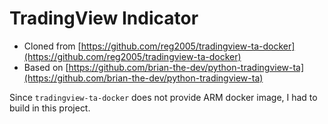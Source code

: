 # TradingView Indicator

- Cloned from [https://github.com/reg2005/tradingview-ta-docker](https://github.com/reg2005/tradingview-ta-docker)
- Based on [https://github.com/brian-the-dev/python-tradingview-ta](https://github.com/brian-the-dev/python-tradingview-ta)

Since `tradingview-ta-docker` does not provide ARM docker image, I had to build in this project.
